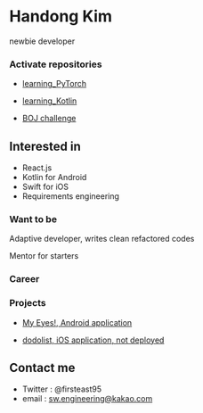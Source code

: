 # Handong Kim

newbie developer

### Activate repositories

* [learning_PyTorch](https://github.com/201411108/learning_PyTorch)

* [learning_Kotlin](https://github.com/201411108/learning_Kotlin)

* [BOJ challenge](https://github.com/201411108/BOJ-challenge)

## Interested in
* React.js
* Kotlin for Android
* Swift for iOS
* Requirements engineering

### Want to be

Adaptive developer, writes clean refactored codes

Mentor for starters

### Career

### Projects

* [My Eyes!, Android application](https://play.google.com/store/apps/details?id=com.SmuEMSW.smumyeyes)

* [dodolist, iOS application, not deployed](https://github.com/sweatpotato13/dodoList)

## Contact me
* Twitter : @firsteast95
* email : sw.engineering@kakao.com
